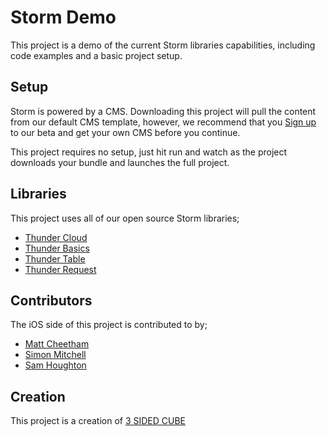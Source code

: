 # Storm Demo
This project is a demo of the current Storm libraries capabilities, including code examples and a basic project setup.

## Setup
Storm is powered by a CMS. Downloading this project will pull the content from our default CMS template, however, we recommend that you [Sign up](https://stormcorp.co/#request-invite) to our beta and get your own CMS before you continue.

This project requires no setup, just hit run and watch as the project downloads your bundle and launches the full project.

## Libraries
This project uses all of our open source Storm libraries;

- [Thunder Cloud](https://github.com/3sidedcube/iOS-ThunderCloud)
- [Thunder Basics](https://github.com/3sidedcube/iOS-ThunderBasics)
- [Thunder Table](https://github.com/3sidedcube/iOS-ThunderRequest)
- [Thunder Request](https://github.com/3sidedcube/iOS-ThunderRequest)

## Contributors
The iOS side of this project is contributed to by;

- [Matt Cheetham](https://github.com/MattCheetham)
- [Simon Mitchell](https://github.com/simonmitchell)
- [Sam Houghton](https://github.com/samhoughton123)

## Creation
This project is a creation of [3 SIDED CUBE](https://3sidedcube.com)

